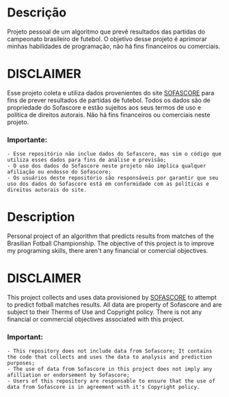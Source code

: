 # Descrição
Projeto pessoal de um algoritmo que prevê resultados das partidas do campeonato brasileiro de futebol.
O objetivo desse projeto é aprimorar minhas habilidades de programação, não há fins financeiros ou comerciais.

# DISCLAIMER

Esse projeto coleta e utiliza dados provenientes do site [SOFASCORE](https://www.sofascore.com) para fins de prever resultados de partidas de futebol.
Todos os dados são de propriedade do Sofascore e estão sujeitos aos seus termos de uso e política de direitos autorais. 
Não há fins financeiros ou comerciais neste projeto.

### Importante:
    - Esse repositório não inclue dados do Sofascore, mas sim o código que utiliza esses dados para fins de análise e previsão;
    - O uso dos dados do Sofascore neste projeto não implica qualquer afiliação ou endosso do Sofascore;
    - Os usuários deste repositório são responsáveis por garantir que seu uso dos dados do Sofascore está em conformidade com as políticas e direitos autorais do site.

# Description
Personal project of an algorithm that predicts results from matches of the Brasilian Fotball Championship.
The objective of this project is to improve my programing skills, there aren't any financial or comercial objectives.

# DISCLAIMER

This project collects and uses data provisioned by [SOFASCORE](https://www.sofascore.com) to attempt to predict fotball matches results.
All data are property of Sofascore and are subject to their Therms of Use and Copyright policy.
There is not any financial or commercial objectives associated with this project.

### Important:
    - This repository does not include data from Sofascore; It contains the code that collects and uses the data to analysis and prediction purposes;
    - The use of data from Sofascore in this project does not imply any afilliation or endorsement by Sofascore;
    - Users of this repository are responsable to ensure that the use of data from Sofascore is in agreement with it's Copyright policy.
    
